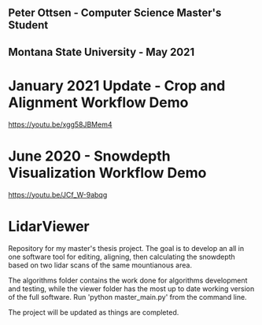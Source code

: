 ## Peter Ottsen - Computer Science Master's Student
## Montana State University - May 2021

# January 2021 Update - Crop and Alignment Workflow Demo
https://youtu.be/xgg58JBMem4

# June 2020 - Snowdepth Visualization Workflow Demo
https://youtu.be/JCf_W-9abqg

# LidarViewer

Repository for my master's thesis project. The goal is to develop an all in one software tool for editing, aligning, then calculating the snowdepth based on two lidar scans of the same mountianous area.

The algorithms folder contains the work done for algorithms development and testing, while the viewer folder has the most up to date working version of the full software. Run 'python master_main.py' from the command line.

The project will be updated as things are completed. 
